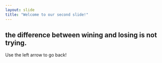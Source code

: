 ```yaml
---
layout: slide
title: "Welcome to our second slide!"
---
```

## the difference between wining and losing is not trying.
Use the left arrow to go back!

